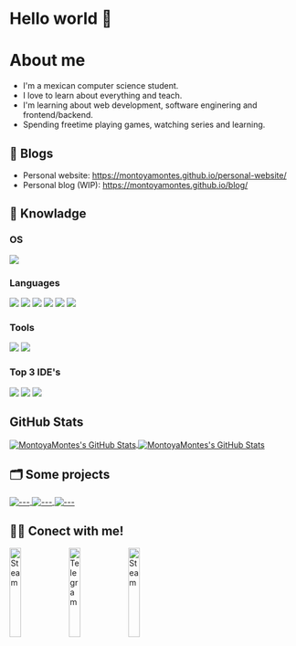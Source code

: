 # Hello world 👋

# About me

* I'm a mexican computer science student.
* I love to learn about everything and teach.
* I'm learning about web development, software enginering and frontend/backend.
* Spending freetime playing games, watching series and learning.

## 📝 Blogs

- Personal website: https://montoyamontes.github.io/personal-website/
- Personal blog (WIP): https://montoyamontes.github.io/blog/

## 🔧 Knowladge

### OS
![](https://img.shields.io/badge/OS-Linux-informational?style=flat&logo=linux&logoColor=white&color=6aa6f8)

### Languages

![](https://img.shields.io/badge/Java-ED8B00?style=for-the-badge&logo=java&logoColor=white)
![](https://img.shields.io/badge/Python-3776AB?style=for-the-badge&logo=python&logoColor=white)
![](https://img.shields.io/badge/HTML5-E34F26?style=for-the-badge&logo=html5&logoColor=white)
![](https://img.shields.io/badge/CSS3-1572B6?style=for-the-badge&logo=css3&logoColor=white)
![](https://img.shields.io/badge/JavaScript-323330?style=for-the-badge&logo=javascript&logoColor=F7DF1E)
![](https://img.shields.io/badge/LaTeX-47A141?style=for-the-badge&logo=LaTeX&logoColor=white)
<!--https://img.shields.io/badge/{TEXT}-{HEX-COLOR}?style=for-the-badge&logo={LOGO-NAME}&logoColor=white-->

### Tools
![](https://img.shields.io/badge/MySQL-005C84?style=for-the-badge&logo=mysql&logoColor=white)
![](https://img.shields.io/badge/Git-F05032?style=for-the-badge&logo=git&logoColor=white)

### Top 3 IDE's
![](https://img.shields.io/badge/sublime_text-%23575757.svg?&style=for-the-badge&logo=sublime-text&logoColor=important)
![](https://img.shields.io/badge/Visual_Studio-5C2D91?style=for-the-badge&logo=visual%20studio&logoColor=white)
![](https://img.shields.io/badge/Eclipse-2C2255?style=for-the-badge&logo=eclipse&logoColor=white)

## GitHub Stats

<a href="https://github.com/MontoyaMontes/MontoyaMontes">
  <img align="center" src="https://github-readme-stats.vercel.app/api/top-langs/?username=MontoyaMontes&hide=c%2B%2B,c,matlab,assembly&title_color=6aa6f8&text_color=8a919a&icon_color=6aa6f8&bg_color=22272e" alt="MontoyaMontes's GitHub Stats" />
</a>

<a href="https://github.com/MontoyaMontes/MontoyaMontes">
  <img align="center" src="https://github-readme-stats.vercel.app/api?username=MontoyaMontes&show_icons=true&line_height=27&count_private=true&title_color=6aa6f8&text_color=8a919a&icon_color=6aa6f8&bg_color=22272e" alt="MontoyaMontes's GitHub Stats" />
</a> 


## 🗂️ Some projects

<a href="https://github.com/MontoyaMontes/Herramientas-TeoriaNumeros">
  <img align="center" src="https://github-readme-stats.vercel.app/api/pin/?username=MontoyaMontes&repo=Herramientas-TeoriaNumeros&show_icons=true&line_height=27&title_color=6aa6f8&text_color=8a919a&icon_color=6aa6f8&bg_color=22272e" alt="---" />
</a>

<a href="https://github.com/MontoyaMontes/Proyecto2-TN-RSA">
  <img align="center" src="https://github-readme-stats.vercel.app/api/pin/?username=MontoyaMontes&repo=Proyecto2-TN-RSA&show_icons=true&line_height=27&title_color=6aa6f8&text_color=8a919a&icon_color=6aa6f8&bg_color=22272e" alt="---" />
</a>

<a href="https://github.com/MontoyaMontes/isPrime">
  <img align="center" src="https://github-readme-stats.vercel.app/api/pin/?username=MontoyaMontes&repo=isPrime&show_icons=true&line_height=27&title_color=6aa6f8&text_color=8a919a&icon_color=6aa6f8&bg_color=22272e" alt="---" />
</a>


## 👨‍💻 Conect with me!

<a href="https://steamcommunity.com/id/ZomCrash">
  <img align="left" alt="Steam" width="20%" src="https://img.shields.io/badge/Steam-000000?style=for-the-badge&logo=steam&logoColor=white" />
</a>

<a href="https://t.me/MontoyaMontes">
<img align="left" alt="Telegram" width="20%" src="https://img.shields.io/badge/Telegram-000000?style=for-the-badge&logo=telegram" />
</a>

<a href="https://soundcloud.com/bulls-hitsb">
  <img align="left" alt="Steam" width="20%" src="https://img.shields.io/badge/SoundCloud-FF3300?style=for-the-badge&logo=soundcloud&logoColor=white" />
</a>
